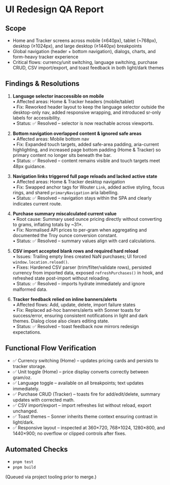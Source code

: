 # UI Redesign QA Report

## Scope
- Home and Tracker screens across mobile (≤640px), tablet (~768px), desktop (≥1024px), and large desktop (≥1440px) breakpoints
- Global navigation (header + bottom navigation), dialogs, charts, and form-heavy tracker experience
- Critical flows: currency/unit switching, language switching, purchase CRUD, CSV import/export, and toast feedback in both light/dark themes

## Findings & Resolutions
1. **Language selector inaccessible on mobile**  
   • Affected areas: Home & Tracker headers (mobile/tablet)  
   • Fix: Reworked header layout to keep the language selector outside the desktop-only nav, added responsive wrapping, and introduced sr-only labels for accessibility.  
   • Status: ✅ Resolved – selector is now reachable across viewports.

2. **Bottom navigation overlapped content & ignored safe areas**  
   • Affected areas: Mobile bottom nav  
   • Fix: Expanded touch targets, added safe-area padding, aria-current highlighting, and increased page bottom padding (Home & Tracker) so primary content no longer sits beneath the bar.  
   • Status: ✅ Resolved – content remains visible and touch targets meet 48px guidance.

3. **Navigation links triggered full page reloads and lacked active state**  
   • Affected areas: Home & Tracker desktop navigation  
   • Fix: Swapped anchor tags for Wouter `Link`, added active styling, focus rings, and shared `primaryNavigation` aria labelling.  
   • Status: ✅ Resolved – navigation stays within the SPA and clearly indicates current route.

4. **Purchase summary miscalculated current value**  
   • Root cause: Summary used ounce pricing directly without converting to grams, inflating totals by ~31×.  
   • Fix: Normalised API prices to per-gram when aggregating and documented the Troy ounce conversion constant.  
   • Status: ✅ Resolved – summary values align with card calculations.

5. **CSV import accepted blank rows and required hard reload**  
   • Issues: Trailing empty lines created NaN purchases; UI forced `window.location.reload()`.  
   • Fixes: Hardened CSV parser (trim/filter/validate rows), persisted currency from imported data, exposed `refreshPurchases()` in hook, and refreshed state post-import without reloading.  
   • Status: ✅ Resolved – imports hydrate immediately and ignore malformed data.

6. **Tracker feedback relied on inline banners/alerts**  
   • Affected flows: Add, update, delete, import failure states  
   • Fix: Replaced ad-hoc banners/alerts with Sonner toasts for success/error, ensuring consistent notifications in light and dark themes. Dialog close also clears editing state.  
   • Status: ✅ Resolved – toast feedback now mirrors redesign expectations.

## Functional Flow Verification
- ✅ Currency switching (Home) – updates pricing cards and persists to tracker storage.  
- ✅ Unit toggle (Home) – price display converts correctly between gram/oz.  
- ✅ Language toggle – available on all breakpoints; text updates immediately.  
- ✅ Purchase CRUD (Tracker) – toasts fire for add/edit/delete, summary updates with corrected math.  
- ✅ CSV import/export – import refreshes list without reload, export unchanged.  
- ✅ Toast themes – Sonner inherits theme context ensuring contrast in light/dark.  
- ✅ Responsive layout – inspected at 360×720, 768×1024, 1280×800, and 1440×900; no overflow or clipped controls after fixes.

## Automated Checks
- `pnpm test`
- `pnpm build`

(Queued via project tooling prior to merge.)
